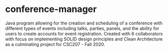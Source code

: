 # conference-manager
Java program allowing for the creation and scheduling of a conference with different types of events including talks, parties, panels, and the ability for users to create accounts for event registration. Created with 6 collaborators with focus on implementing SOLID design principles and Clean Architecture as a culminating project for CSC207 - Fall 2020.
